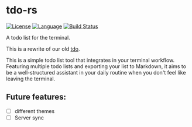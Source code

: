 # tdo-rs

[![License](https://img.shields.io/badge/license-MIT-red.svg?style=flat
            )](http://mit-license.org)
[![Language](https://img.shields.io/badge/language-Rust-orange.svg
            )](https://www.rust-lang.org/)
[![Build Status](https://travis-ci.org/tdolist/tdo-rs.svg?branch=master
            )](https://travis-ci.org/tdolist/tdo-rs)

A todo list for the terminal.

This is a rewrite of our old [tdo](https://github.com/tdolist/tdo).

This is a simple todo list tool that integrates in your terminal workflow.  
Featuring multiple todo lists and exporting your list to Markdown, it aims to be a well-structured assistant in your daily routine when you don't feel like leaving the terminal.

## Future features:
- [ ] different themes
- [ ] Server sync
